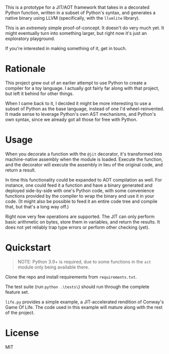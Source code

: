 This is a prototype for a JIT/AOT framework that takes in a decorated Python function, written in a subset of Python's syntax, and generates a native binary using LLVM (specifically, with the `llvmlite` library).

This is an *extremely* simple proof-of-concept. It doesn't do very much yet. It  might eventually turn into something larger, but right now it's just an exploratory playground.

If you're interested in making something of it, get in touch.

# Rationale

This project grew out of an earlier attempt to use Python to create a compiler for a toy language. I actually got fairly far along with that project, but left it behind for other things.

When I came back to it, I decided it might be more interesting to use a subset of Python as the base language, instead of one I'd wheel-reinvented. It made sense to leverage Python's own AST mechanisms, and Python's own syntax, since we already got all those for free with Python.

# Usage

When you decorate a function with the `@jit` decorator, it's transformed into machine-native assembly when the module is loaded. Execute the function, and the decorator will execute the assembly in lieu of the original code, and return a result.

In time this functionality could be expanded to AOT compilation as well. For instance, one could feed it a function and have a binary generated and deployed side-by-side with one's Python code, with some convenience functions provided by the compiler to wrap the binary and use it in your code. (It might also be possible to feed it an entire code tree and compile that, but that's a long way off.)

Right now very few operations are supported. The JIT can only perform basic arithmetic on bytes, store them in variables, and return the results. It does not yet reliably trap type errors or perform other checking (yet).

# Quickstart

> NOTE: Python 3.9+ is required, due to some functions in the `ast` module only being available there.

Clone the repo and install requirements from `requirements.txt`.

The test suite (run `python .\tests\`) should run through the complete feature set.

`life.py` provides a simple example, a JIT-accelerated rendition of Conway's Game Of Life. The code used in this example will mature along with the rest of the project.

# License

MIT